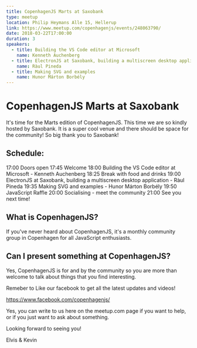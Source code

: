 ```yaml
---
title: CopenhagenJS Marts at Saxobank
type: meetup
location: Philip Heymans Alle 15, Hellerup
link: https://www.meetup.com/copenhagenjs/events/248063790/
date: 2018-03-22T17:00:00
duration: 3
speakers:
  - title: Building the VS Code editor at Microsoft
    name: Kenneth Auchenberg
  - title: ElectronJS at Saxobank, building a multiscreen desktop application
    name: Ràul Pineda
  - title: Making SVG and examples
    name: Hunor Márton Borbély
---
```


# CopenhagenJS Marts at Saxobank


It's time for the Marts edition of CopenhagenJS. This time we are so kindly hosted by Saxobank. It is a super cool venue and there should be space for the community! So big thank you to Saxobank!

## Schedule:

17:00 Doors open
17:45 Welcome
18:00 Building the VS Code editor at Microsoft - Kenneth Auchenberg
18:25 Break with food and drinks
19:00 ElectronJS at Saxobank, building a multiscreen desktop application - Ràul Pineda
19:35 Making SVG and examples - Hunor Márton Borbély
19:50 JavaScript Raffle
20:00 Socialising - meet the community
21:00 See you next time!

## What is CopenhagenJS?
If you've never heard about CopenhagenJS, it's a monthly community group in Copenhagen for all JavaScript enthusiasts.

## Can I present something at CopenhagenJS?
Yes, CopenhagenJS is for and by the community so you are more than welcome to talk about things that you find interesting.

Remeber to Like our facebook to get all the latest updates and videos!

https://www.facebook.com/copenhagenjs/

Yes, you can write to us here on the meetup.com page if you want to help, or if you just want to ask about something.

Looking forward to seeing you!

Elvis &amp; Kevin
